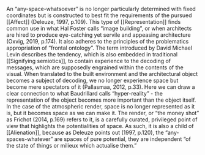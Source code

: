 An “any-space-whatsoever” is no longer particularly determined with fixed coordinates but is constructed to best fit the requirements of the pursued [[Affect]] (Deleuze, 1997, p.109). This type of [[Representation]] finds common use in what Hal Foster calls “image building”, or when architects are hired to produce eye-catching yet servile and appeasing architecture (Oxvig, 2019, p.174). It also adheres to the principles of the problematics appropriation of “frontal ontology”. The term introduced by David Michael Levin describes the tendency, which is also embedded in traditional [[Signifying semiotics]], to contain experience to the decoding of messages, which are supposedly engrained within the contents of the visual. When translated to the built environment and the architectural object becomes a subject of decoding, we no longer experience space but become mere spectators of it (Pallasmaa, 2012, p.33). Here we can draw a clear connection to what Baudrillard calls “hyper-reality” - the representation of the object becomes more important than the object itself. In the case of the atmospheric render, space is no longer represented as it is, but it becomes space as we can make it. The render, or “the money shot” as Frichot (2014, p.169) refers to it, is a carefully curated, privileged point of view that highlights the potentialities of space. As such, it is also a child of [[Alienation]], because as Deleuze points out (1997, p.120), the “any-spaces-whatever” are spaces of pure potential, they are independent “of the state of things or milieux which actualise them.”
 
